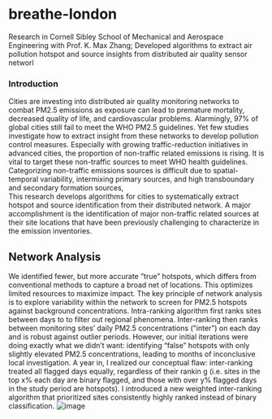 # breathe-london
Research in Cornell Sibley School of Mechanical and Aerospace Engineering with Prof. K. Max Zhang; Developed algorithms to extract air pollution hotspot and source insights from distributed air quality sensor networl

### Introduction
Cities are investing into distributed air quality monitoring networks to combat PM2.5 emissions as exposure can lead to premature mortality, decreased quality of life, and cardiovascular problems. Alarmingly, 97% of global cities still fail to meet the WHO PM2.5 guidelines. Yet few studies investigate how to extract insight from these networks to develop pollution control measures. Especially with growing traffic-reduction initiatives in advanced cities, the proportion of non-traffic
related emissions is rising. It is vital to target these non-traffic sources to meet WHO health guidelines. Categorizing non-traffic emissions sources is difficult due to spatial-temporal variability, intermixing primary sources, and high transboundary and secondary formation sources,  
This research develops algorithms for cities to systematically extract hotspot and source identification from their distributed network. A major accomplishment is the identification of major non-traffic related sources at their site locations that have been previously challenging to characterize in the emission inventories. 

## Network Analysis
We identified fewer, but more accurate ”true” hotspots, which differs from conventional methods to capture a broad net of locations.  This optimizes limited resources to maximize impact.  The key principle of network analysis is to explore variability within the network to screen for PM2.5 hotspots against background concentrations. Intra-ranking algorithm first ranks sites between days to to filter out regional phenomena. Inter-ranking then ranks between monitoring sites’  daily PM2.5 concentrations ("inter”) on each day and is robust against outlier periods. However, 
our initial iterations were doing exactly what we didn’t want: identifying “false” hotspots with only slightly elevated PM2.5 concentrations, leading to months of inconclusive local investigation. A year in, I realized our conceptual flaw: inter-ranking treated all flagged days equally, regardless of their rankin g (i.e. sites in the top x% each day are binary flagged, and those with over y% flagged days in the study period are hotspots). I introduced a new weighted inter-ranking algorithm that prioritized sites consistently highly ranked instead of binary classification. 
![image](https://github.com/michelleh1109/breathe-london/assets/90575654/4ce642a4-602c-4284-b330-be79972d3a71)

